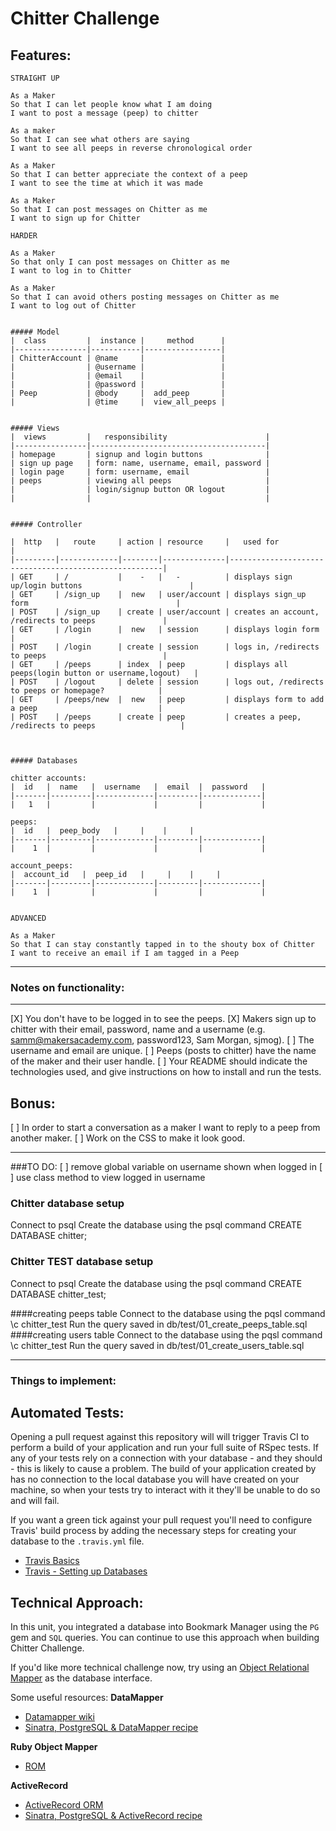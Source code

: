 Chitter Challenge
=================

Features:
-------

```
STRAIGHT UP

As a Maker
So that I can let people know what I am doing  
I want to post a message (peep) to chitter

As a maker
So that I can see what others are saying  
I want to see all peeps in reverse chronological order

As a Maker
So that I can better appreciate the context of a peep
I want to see the time at which it was made

As a Maker
So that I can post messages on Chitter as me
I want to sign up for Chitter

HARDER

As a Maker
So that only I can post messages on Chitter as me
I want to log in to Chitter

As a Maker
So that I can avoid others posting messages on Chitter as me
I want to log out of Chitter


##### Model
|  class         |  instance |     method      |
|----------------|-----------|-----------------|
| ChitterAccount | @name     |                 |
|                | @username |                 |
|                | @email    |                 |
|                | @password |                 |
| Peep           | @body     |  add_peep       |
|                | @time     |  view_all_peeps |


##### Views
|  views         |   responsibility                      |
|----------------|---------------------------------------|
| homepage       | signup and login buttons              |
| sign up page   | form: name, username, email, password |
| login page     | form: username, email                 |
| peeps          | viewing all peeps                     |
|                | login/signup button OR logout         |
|                |                                       |


##### Controller

|  http   |   route     | action | resource     |   used for                                            |
|---------|-------------|--------|--------------|-------------------------------------------------------|
| GET     | /           |    -   |   -          | displays sign up/login buttons                        |
| GET     | /sign_up    |  new   | user/account | displays sign_up form                                 |
| POST    | /sign_up    | create | user/account | creates an account, /redirects to peeps               |
| GET     | /login      |  new   | session      | displays login form                                   |
| POST    | /login      | create | session      | logs in, /redirects to peeps                          |
| GET     | /peeps      | index  | peep         | displays all peeps(login button or username,logout)   |
| POST    | /logout     | delete | session      | logs out, /redirects to peeps or homepage?            |
| GET     | /peeps/new  |  new   | peep         | displays form to add a peep                           |
| POST    | /peeps      | create | peep         | creates a peep, /redirects to peeps                   |



##### Databases

chitter accounts:
|  id   |  name   |  username   |  email  |  password   |
|-------|---------|-------------|---------|-------------|
|   1   |         |             |         |             |

peeps:
|  id   |  peep_body   |     |    |     |
|-------|---------|-------------|---------|-------------|
|    1  |         |             |         |             |

account_peeps:
|  account_id   |  peep_id   |     |    |     |
|-------|---------|-------------|---------|-------------|
|    1  |         |             |         |             |


ADVANCED

As a Maker
So that I can stay constantly tapped in to the shouty box of Chitter
I want to receive an email if I am tagged in a Peep
```

----

### Notes on functionality:
------

[X] You don't have to be logged in to see the peeps.
[X] Makers sign up to chitter with their email, password, name and a username (e.g. samm@makersacademy.com, password123, Sam Morgan, sjmog).
[ ] The username and email are unique.
[ ] Peeps (posts to chitter) have the name of the maker and their user handle.
[ ] Your README should indicate the technologies used, and give instructions on how to install and run the tests.

Bonus:
-----
[ ] In order to start a conversation as a maker I want to reply to a peep from another maker.
[ ] Work on the CSS to make it look good.

----

###TO DO:
[ ] remove global variable on username shown when logged in
[ ] use class method to view logged in username

### Chitter database setup
Connect to psql
Create the database using the psql command CREATE DATABASE chitter;

### Chitter TEST database setup
Connect to psql
Create the database using the psql command CREATE DATABASE chitter_test;

####creating peeps table
Connect to the database using the pqsl command \c chitter_test
Run the query saved in db/test/01_create_peeps_table.sql
####creating users table
Connect to the database using the pqsl command \c chitter_test
Run the query saved in db/test/01_create_users_table.sql



---
### Things to implement:
Automated Tests:
-----

Opening a pull request against this repository will will trigger Travis CI to perform a build of your application and run your full suite of RSpec tests. If any of your tests rely on a connection with your database - and they should - this is likely to cause a problem. The build of your application created by has no connection to the local database you will have created on your machine, so when your tests try to interact with it they'll be unable to do so and will fail.

If you want a green tick against your pull request you'll need to configure Travis' build process by adding the necessary steps for creating your database to the `.travis.yml` file.

- [Travis Basics](https://docs.travis-ci.com/user/tutorial/)
- [Travis - Setting up Databases](https://docs.travis-ci.com/user/database-setup/)

Technical Approach:
-----

In this unit, you integrated a database into Bookmark Manager using the `PG` gem and `SQL` queries. You can continue to use this approach when building Chitter Challenge.

If you'd like more technical challenge now, try using an [Object Relational Mapper](https://en.wikipedia.org/wiki/Object-relational_mapping) as the database interface.

Some useful resources:
**DataMapper**
- [Datamapper wiki](https://en.wikipedia.org/wiki/DataMapper)
- [Sinatra, PostgreSQL & DataMapper recipe](https://github.com/sinatra/sinatra-recipes/blob/master/databases/postgresql-datamapper.md)

**Ruby Object Mapper**
- [ROM](https://rom-rb.org/)

**ActiveRecord**
- [ActiveRecord ORM](https://guides.rubyonrails.org/active_record_basics.html)
- [Sinatra, PostgreSQL & ActiveRecord recipe](http://recipes.sinatrarb.com/p/databases/postgresql-activerecord?#article)
